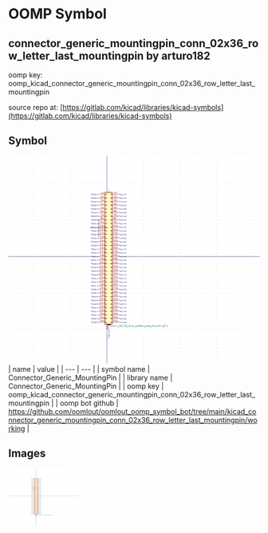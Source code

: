 # OOMP Symbol  
## connector_generic_mountingpin_conn_02x36_row_letter_last_mountingpin  by arturo182  
  
oomp key: oomp_kicad_connector_generic_mountingpin_conn_02x36_row_letter_last_mountingpin  
  
source repo at: [https://gitlab.com/kicad/libraries/kicad-symbols](https://gitlab.com/kicad/libraries/kicad-symbols)  
## Symbol  
  
[![working.png](working_600.png)](working.png)  
| name | value | 
| --- | --- | 
| symbol name | Connector_Generic_MountingPin | 
| library name | Connector_Generic_MountingPin | 
| oomp key | oomp_kicad_connector_generic_mountingpin_conn_02x36_row_letter_last_mountingpin | 
| oomp bot github | https://github.com/oomlout/oomlout_oomp_symbol_bot/tree/main/kicad_connector_generic_mountingpin_conn_02x36_row_letter_last_mountingpin/working | 
## Images  
  
[![working.png](working_140.png)](working.png)  
